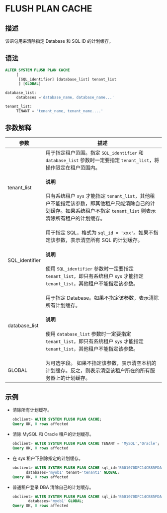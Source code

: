 # FLUSH PLAN CACHE

## 描述

该语句用来清除指定 Database 和 SQL ID 的计划缓存。

## 语法

```sql
ALTER SYSTEM FLUSH PLAN CACHE 
     [
      [SQL_identifier] [database_list] tenant_list 
      ] [GLOBAL]

database_list:
     databases ='database_name, database_name...'

tenant_list:
     TENANT = 'tenant_name, tenant_name....'
```

## 参数解释

|       参数     |         描述      |
|----------------|----------------------|
| tenant_list    | 用于指定租户范围。指定 `SQL_identifier` 和 `database_list` 参数时一定要指定 `tenant_list`，将操作限定在租户范围内。<main id="notice" type='explain'><h4>说明</h4><p> 只有系统租户 <code>sys</code> 才能指定 <code>tenant_list</code>，其他租户不能指定该参数，即其他租户只能清除自己的计划缓存。如果系统租户不指定 <code>tenant_list</code> 则表示清除所有租户的计划缓存。</p></main>   |
| SQL_identifier | 用于指定 SQL，格式为 `sql_id = 'xxx'`。如果不指定该参数，表示清空所有 SQL 的计划缓存。<main id="notice" type='explain'><h4>说明</h4><p>使用 <code>SQL_identifier</code> 参数时一定要指定 <code>tenant_list</code>，即只有系统租户 <code>sys</code> 才能指定 <code>tenant_list</code>，其他租户不能指定该参数。</p></main>     |
| database_list  | 用于指定 Database。如果不指定该参数，表示清除所有计划缓存。<main id="notice" type='explain'><h4>说明</h4><p>使用 <code>database_list</code> 参数时一定要指定 <code>tenant_list</code>，即只有系统租户 <code>sys</code> 才能指定 <code>tenant_list</code>，其他租户不能指定该参数。</p></main>  |
| GLOBAL         | 为可选字段。 如果不指定该参数，表示清空本机的计划缓存。反之，则表示清空该租户所在的所有服务器上的计划缓存。    |

## 示例

* 清除所有计划缓存。

  ```sql
  obclient> ALTER SYSTEM FLUSH PLAN CACHE;
  Query OK, 0 rows affected
  ```

* 清除 MySQL 和 Oracle 租户的计划缓存。

  ```sql
  obclient> ALTER SYSTEM FLUSH PLAN CACHE TENANT = 'MySQL','Oracle';
  Query OK, 0 rows affected
  ```

* 在 sys 租户下删除指定的计划缓存。

  ```sql
  obclient> ALTER SYSTEM FLUSH PLAN CACHE sql_id='B601070DFC14CB85FDA3766A69A9E1B3' 
        databases='myob1' tenant='tenant1' GLOBAL;
  Query OK, 0 rows affected
  ```

* 普通租户登录 DBA 清除自己的计划缓存。

  ```sql
  obclient> ALTER SYSTEM FLUSH PLAN CACHE sql_id='B601070DFC14CB85FDA3766A69A9E1B3'
         databases='myob1' GLOBAL;
  Query OK, 0 rows affected
  ```
